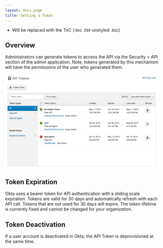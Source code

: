 ```yaml
---
layout: docs_page
title: Getting a Token
---
```


* Will be replaced with the ToC
{:toc .list-unstyled .toc}

## Overview 

Administrators can generate tokens to access the API via the Security > API section of the admin application. Note, tokens generated by this mechanism will have the permissions of the user who generated them.

![Okta Admin Token UI](/assets/img/okta-admin-ui-token.png "Okta Admin Token UI")

## Token Expiration

Okta uses a bearer token for API authentication with a sliding scale expiration.  Tokens are valid for 30 days and automatically refresh with each API call.  Tokens that are not used for 30 days will expire.  The token lifetime is currently fixed and cannot be changed for your organization. 

## Token Deactivation

If a user account is deactivated in Okta, the API Token is deprovisioned at the same time.